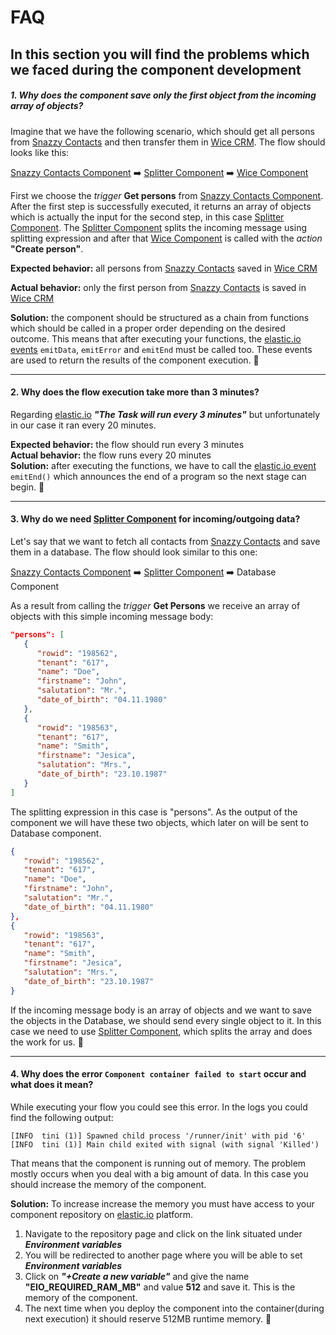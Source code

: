 # FAQ

## In this section you will find the problems which we faced during the component development

##### 1. Why does the component save only the first object from the incoming array of objects?
Imagine that we have the following scenario, which should get all persons from [Snazzy Contacts](https://snazzycontacts.com) and then transfer them in [Wice CRM](https://wice.de/). The flow should looks like this:

[Snazzy Contacts Component](https://snazzycontacts.com) :arrow_right: [Splitter Component](https://github.com/elasticio/splitter-component) :arrow_right: [Wice Component](https://wice.de/)

First we choose the *trigger* **Get persons** from [Snazzy Contacts Component](https://snazzycontacts.com). After the first step is successfully executed, it returns an array of objects which is actually the input for the second step, in this case [Splitter Component](https://github.com/elasticio/splitter-component). The  [Splitter Component](https://github.com/elasticio/splitter-component) splits the incoming message using splitting expression and after that [Wice Component](https://wice.de/) is called with the *action* **"Create person"**.

**Expected behavior:** all persons from [Snazzy Contacts](https://snazzycontacts.com) saved in [Wice CRM](https://wice.de/)   

**Actual behavior:** only the first person from  [Snazzy Contacts](https://snazzycontacts.com) is saved in [Wice CRM](https://wice.de/)

**Solution:** the component should be structured as a chain from functions which should be called in a proper order depending on the desired outcome. This means that after executing your functions, the [elastic.io events](https://support.elastic.io/support/solutions/folders/14000113713) ``emitData``, ``emitError`` and ``emitEnd`` must be called too. These events are used to return the results of the component execution. :tada:

---

#### 2. Why does the flow execution take more than 3 minutes?
 Regarding [elastic.io](https://www.elastic.io/) ***"The Task will run every 3 minutes"*** but unfortunately in our case it ran every 20 minutes.

 **Expected behavior:** the flow should run every 3 minutes  
 **Actual behavior:**  the flow runs every 20 minutes  
 **Solution:** after executing the functions, we have to call the [elastic.io event](https://support.elastic.io/support/solutions/articles/14000059642-emitend-event) ```emitEnd()``` which announces the end of a program so the next stage can begin. :tada:

---

#### 3. Why do we need [Splitter Component](https://github.com/elasticio/splitter-component) for incoming/outgoing data?  

Let's say that we want to fetch all contacts from [Snazzy Contacts](https://snazzycontacts.com) and save them in a database. The flow should look similar to this one:

[Snazzy Contacts Component](https://snazzycontacts.com) :arrow_right: [Splitter Component](https://github.com/elasticio/splitter-component) :arrow_right: Database Component

 As a result from calling the *trigger* **Get Persons** we receive an array of objects with this simple incoming message body:

```json
"persons": [
   {
      "rowid": "198562",
      "tenant": "617",
      "name": "Doe",
      "firstname": "John",
      "salutation": "Mr.",
      "date_of_birth": "04.11.1980"
   },
   {
      "rowid": "198563",
      "tenant": "617",
      "name": "Smith",
      "firstname": "Jesica",
      "salutation": "Mrs.",
      "date_of_birth": "23.10.1987"
   }
]
```
The splitting expression in this case is "persons". As the output of the component we will have these two objects, which later on will be sent to Database component.

```json
{
   "rowid": "198562",
   "tenant": "617",
   "name": "Doe",
   "firstname": "John",
   "salutation": "Mr.",
   "date_of_birth": "04.11.1980"
},
{
   "rowid": "198563",
   "tenant": "617",
   "name": "Smith",
   "firstname": "Jesica",
   "salutation": "Mrs.",
   "date_of_birth": "23.10.1987"
}
```
If the incoming message body is an array of objects and we want to save the objects in the Database, we should send every single object to it. In this case we need to use [Splitter Component](https://github.com/elasticio/splitter-component), which splits the array and does the work for us. :tada:

---

#### 4. Why does the error ```Component container failed to start``` occur and what does it mean?

While executing your flow you could see this error. In the logs you could find the following output:
```
[INFO  tini (1)] Spawned child process '/runner/init' with pid '6'
[INFO  tini (1)] Main child exited with signal (with signal 'Killed')
```
That means that the component is running out of memory. The problem mostly occurs when you deal with a big amount of data. In this case you should increase the memory of the component.

**Solution:**
To increase increase the memory you must have access to your component repository on [elastic.io](https://www.elastic.io/) platform.   
1. Navigate to the repository page and click on the link situated under ***Environment variables***
2. You will be redirected to another page where you will be able to set ***Environment variables***
3. Click on ***"+Create a new variable"*** and give the name **"EIO_REQUIRED_RAM_MB"** and value **512** and save it. This is the memory of the component.
4. The next time when you deploy the component into the container(during next execution) it should reserve 512MB runtime memory. :tada:
